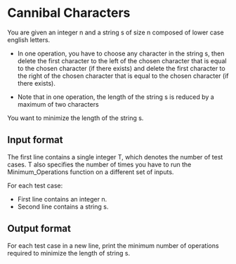 # Cannibal Characters

You are given an integer n and a string s of size n composed of lower case english letters.

- In one operation, you have to choose any character in the string s, then delete the first character to the left of the chosen character that is equal to the chosen character (if there exists) and delete the first character to the right of the chosen character that is equal to the chosen character (if there exists).

- Note that in one operation, the length of the string s is reduced by a maximum of two characters

You want to minimize the length of the string s.

## Input format

The first line contains a single integer T, which denotes the number of test cases. T also specifies the number of times you have to run the Minimum_Operations function on a different set of inputs.

For each test case:

- First line contains an integer n.
- Second line contains a string s.

## Output format

For each test case in a new line, print the minimum number of operations required to minimize the length of string s.
